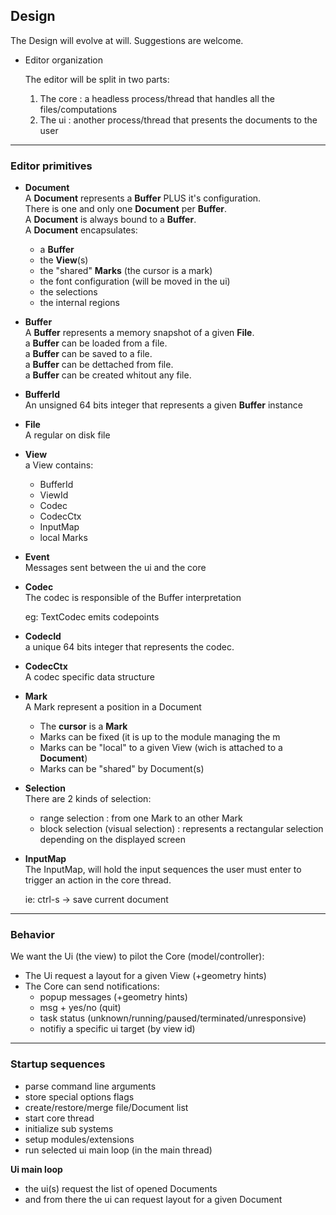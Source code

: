 ## Design

The Design will evolve at will. Suggestions are welcome.

- Editor organization

  The editor will be split in two parts:<br/>
     1. The core : a headless process/thread that handles all the files/computations
     2. The ui : another process/thread that presents the documents to the user

------

### Editor primitives

- **Document**<br/>
A **Document** represents a **Buffer** PLUS it's configuration.<br/>
There is one and only one **Document** per **Buffer**.<br/>
A **Document** is always bound to a **Buffer**.<br/>
A **Document** encapsulates:
  - a **Buffer**<br/>
  - the **View**(s)
  - the "shared" **Marks** (the cursor is a mark)
  - the font configuration (will be moved in the ui)
  - the selections
  - the internal regions



- **Buffer**<br/>
A **Buffer** represents a memory snapshot of a given **File**.<br/>
a **Buffer** can be loaded from a file.<br/>
a **Buffer** can be saved to a file.<br/>
a **Buffer** can be dettached from file.<br/>
a **Buffer** can be created whitout any file.<br/>

- **BufferId** <br/>
An unsigned 64 bits integer that represents a given **Buffer** instance<br/>

- **File**<br/>
A regular on disk file

- **View**<br/>
a View contains:
   - BufferId
   - ViewId
   - Codec
   - CodecCtx
   - InputMap
   - local Marks

- **Event**<br/>
Messages sent between the ui and the core


- **Codec**<br/>
The codec is responsible of the Buffer interpretation

    eg: TextCodec emits codepoints

- **CodecId**<br/>
a unique 64 bits integer that represents the codec.

- **CodecCtx**<br/>
A codec specific data structure

- **Mark**<br/>
A Mark represent a position in a Document<br/>
  * The **cursor** is a **Mark**
  * Marks can be fixed (it is up to the module managing the m
  * Marks can be "local" to a given View  (wich is attached to a **Document**)
  * Marks can be "shared" by Document(s)

- **Selection**<br/>
There are 2 kinds of selection:<br/>
  * range selection : from one Mark to an other Mark
  * block selection (visual selection) : represents a rectangular selection depending on the displayed screen


- **InputMap**<br/>
The InputMap, will hold the input sequences the user must enter to trigger an action in the core thread.

  ie: ctrl-s   -> save current document


------

### Behavior

We want the Ui (the view) to pilot the Core (model/controller):<br/>
- The Ui request a layout for a given View (+geometry hints)<br/>
- The Core can send notifications:
  * popup messages (+geometry hints)<br/>
  * msg + yes/no   (quit)<br/>
  * task status (unknown/running/paused/terminated/unresponsive)<br/>
  * notifiy a specific ui target (by view id)<br/>

------

### Startup sequences

- parse command line arguments<br/>
- store special options flags<br/>
- create/restore/merge file/Document list<br/>
- start core thread<br/>
- initialize sub systems<br/>
- setup modules/extensions<br/>
- run selected ui main loop (in the main thread)<br/>

 **Ui main loop**<br>
 - the ui(s) request the list of opened Documents
 - and from there the ui can request layout for a given Document
